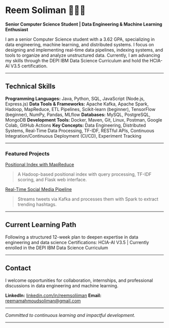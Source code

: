 # Reem Soliman 👩🏻‍💻

**Senior Computer Science Student | Data Engineering & Machine Learning Enthusiast**

I am a senior Computer Science student with a 3.62 GPA, specializing in data engineering, machine learning, and distributed systems. I focus on designing and implementing real-time data pipelines, indexing systems, and tools to organize and analyze unstructured data. Currently, I am advancing my skills through the DEPI IBM Data Science Curriculum and hold the HCIA-AI V3.5 certification.

---

## Technical Skills

**Programming Languages:** Java, Python, SQL, JavaScript (Node.js, Express.js)
**Data Tools & Frameworks:** Apache Kafka, Apache Spark, Hadoop, MapReduce, ETL Pipelines, Scikit-learn (beginner), TensorFlow (beginner), NumPy, Pandas, MLflow
**Databases:** MySQL, PostgreSQL, MongoDB
**Development Tools:** Docker, Maven, Git, Linux, Postman, Google Colab, GitHub Actions
**Key Concepts:** Data Engineering, Distributed Systems, Real-Time Data Processing, TF-IDF, RESTful APIs, Continuous Integration/Continuous Deployment (CI/CD), Experiment Tracking

---

### Featured Projects  
 [Positional Index with MapReduce](https://github.com/Reemsoliiman/positional-index-MapReduce)  
> A Hadoop-based positional index with query processing, TF-IDF scoring, and Flask web interface.

 [Real-Time Social Media Pipeline](https://github.com/Reemsoliiman/social-media-pipeline)  
> Streams tweets via Kafka and processes them with Spark to extract trending hashtags.

---

## Current Learning Path

Following a structured 12-week plan to deepen expertise in data engineering and data science
Certifications: HCIA-AI V3.5 | Currently enrolled in the DEPI IBM Data Science Curriculum

---

## Contact

I welcome opportunities for collaboration, internships, and professional discussions in data engineering and machine learning.

**LinkedIn:** [linkedin.com/in/reemsoliiman](https://linkedin.com/in/reemsoliiman)
**Email:** [reemamahmoudsoliman@gmail.com ](mailto:reemamahmoudsoliman@gmail.com)

---

*Committed to continuous learning and impactful development.*

---
